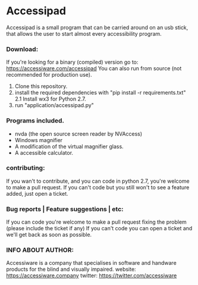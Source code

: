 # Accessipad
Accessipad is a small program that can be carried around on an usb stick, that allows the user to start almost every accessibility program.

### Download:
If you're looking for a binary (compiled) version go to: https://accessiware.com/accessipad
You can also run from source (not recommended for production use).
1. Clone this repository.
2. install the required dependencies with "pip install -r requirements.txt"
2.1 Install wx3 for Python 2.7.
3. run "application/accessipad.py"

### Programs included.
* nvda (the open source screen reader by NVAccess)
* Windows magnifier
* A modification of the virtual magnifier glass.
* A accessible calculator.

### contributing:
If you wan't to contribute, and you can code in python 2.7, you're welcome to make a pull request.
If you can't code but you still won't to see a feature added, just open a ticket.

### Bug reports | Feature suggestions | etc:
If you can code you're welcome to make a pull request fixing the problem (please include the ticket if any)
If you can't code you can open a ticket and we'll get back as soon as possible.

### INFO ABOUT AUTHOR:
Accessiware is a company that specialises in software and handware products for the blind and visually impaired.
website: https://accessiware.company
twitter: https://twitter.com/accessiware